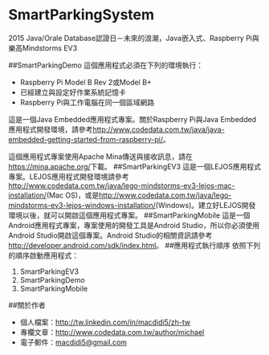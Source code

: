 # SmartParkingSystem
2015 Java/Orale Database認證日－未來的浪潮，Java嵌入式、Raspberry Pi與樂高Mindstorms EV3

##SmartParkingDemo
這個應用程式必須在下列的環境執行：

* Raspberry Pi Model B Rev 2或Model B+
* 已經建立與設定好作業系統記憶卡
* Raspberry Pi與工作電腦在同一個區域網路

這是一個Java Embedded應用程式專案。關於Raspberry Pi與Java Embedded應用程式開發環境，請參考<a href="http://www.codedata.com.tw/java/java-embedded-getting-started-from-raspberry-pi/" target="_blank">http://www.codedata.com.tw/java/java-embedded-getting-started-from-raspberry-pi/</a>。

這個應用程式專案使用Apache Mina傳送與接收訊息，請在<a href="https://mina.apache.org/" target="_blank">https://mina.apache.org/</a>下載。
##SmartParkingEV3
這是一個LEJOS應用程式專案。LEJOS應用程式開發環境請參考<a href="http://www.codedata.com.tw/java/lego-mindstorms-ev3-lejos-mac-installation/" target="_blank">http://www.codedata.com.tw/java/lego-mindstorms-ev3-lejos-mac-installation/</a>(Mac OS)，或是<a href="http://www.codedata.com.tw/java/lego-mindstorms-ev3-lejos-windows-installation/" target="_blank">http://www.codedata.com.tw/java/lego-mindstorms-ev3-lejos-windows-installation/</a>(Windows)。建立好LEJOS開發環境以後，就可以開啟這個應用程式專案。
##SmartParkingMobile
這是一個Android應用程式專案，專案使用的開發工具是Android Studio，所以你必須使用Android Studio開啟這個專案。Android Studio的相關資訊請參考<a href="http://developer.android.com/sdk/index.html" target="_blank">http://developer.android.com/sdk/index.html</a>。
##應用程式執行順序
依照下列的順序啟動應用程式：

1. SmartParkingEV3
2. SmartParkingDemo
3. SmartParkingMobile

##關於作者
* 個人檔案：<a href="http://tw.linkedin.com/in/macdidi5/zh-tw" target="_blank">http://tw.linkedin.com/in/macdidi5/zh-tw</a>
* 專欄文章：<a href="http://www.codedata.com.tw/author/michael" target="_blank">http://www.codedata.com.tw/author/michael</a>
* 電子郵件：macdidi5@gmail.com